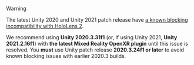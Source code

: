 <!-- UNCOMMENT THE FOLLOWING WHEN THERE IS A BLOCKING ISSUE WITH THE LATEST UNITY VERSION: -->
> [!WARNING]
> The latest Unity 2020 and Unity 2021 patch release have [a known blocking incompatibility with HoloLens 2](../../known-issues.md).
>
> We recommend using **Unity 2020.3.31f1** (or, if using Unity 2021, **Unity 2021.2.16f1**) with **the latest Mixed Reality OpenXR plugin** until this issue is resolved.  You **must** use Unity patch release **2020.3.24f1 or later** to avoid known blocking issues with earlier 2020.3 builds.

<!-- UNCOMMENT THE FOLLOWING WHEN THE CURRENT UNITY VERSION HAS NO BLOCKING ISSUE: -->
<!-- > [!INFO]
> We recommend using *the latest Unity 2020.3 patch release* (or, if using Unity 2021, *the latest Unity 2021.2 patch release*) with *the latest Mixed Reality OpenXR plugin*.  You **must** use Unity patch release *2020.3.24f1 or later* to avoid known blocking issues with earlier 2020.3 builds. -->